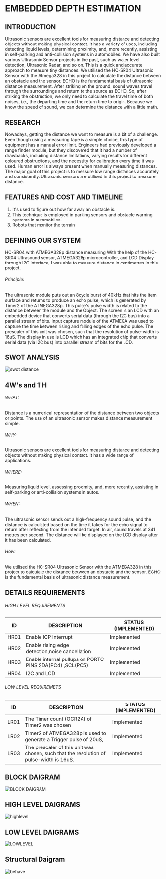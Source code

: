 # EMBEDDED DEPTH ESTIMATION
## INTRODUCTION
 Ultrasonic sensors are excellent tools for measuring distance and detecting objects without making physical contact. 
 It has a variety of uses, including detecting liquid levels, determining proximity, and, more recently, assisting
 in self-parking and anti-collision systems in automobiles. We have also built various Ultrasonic Sensor projects in the past,
 such as water level detection, Ultrasonic Radar, and so on. This is a quick and accurate approach to measure tiny distances. 
 We utilised the HC-SR04 Ultrasonic Sensor with the Atmega328 in this project to calculate the distance between an obstacle and the sensor.
 ECHO is the fundamental basis of ultrasonic distance measurement. After striking on the ground, sound waves travel through the surroundings
 and return to the source as ECHO. So, after striking the obstruction, we only need to calculate the travel time of both noises, 
 i.e., the departing time and the return time to origin. Because we know the speed of sound, we can determine the distance with a little math.
           
 ## RESEARCH
 Nowadays, getting the distance we want to measure is a bit of a challenge. Even though using a measuring tape is a simple choice,
 this type of equipment has a manual error limit. Engineers had previously developed a range finder module, but they discovered that it had a 
 number of drawbacks, including distance limitations, varying results for different coloured obstructions, and the necessity for calibration every time it
 was used. Human error is always present when manually measuring distances. The major goal of this project is to measure low range distances accurately 
 and consistently. Ultrasonic sensors are utilised in this project to measure distance.
           
 ## FEATURES AND COST AND TIMELINE
 1) It's used to figure out how far away an obstacle is.
 2) This technique is employed in parking sensors and obstacle warning systems in automobiles.
 3) Robots that monitor the terrain 
           
 ## DEFINING OUR SYSTEM 
 HC-SR04 with ATMEGA328p distance measuring With the help of the HC-SR04 Ultrasound sensor, ATMEGA328p microcontroller,
 and LCD Display through I2C interface, I was able to measure distance in centimetres in this project.
 ###### Principle:
 The ultrasonic module puts out an 8cycle burst of 40kHz that hits the item surface and returns to produce an echo pulse,
 which is generated by Timer2 of the ATMEGA328p. This pulse's pulse width is related to the distance between the module and the Object.
 The screen is an LCD with an embedded device that converts serial data (through the I2C bus) into a parallel stream of bits.
 Input capture module of the ATMEGA was used to capture the time between rising and falling edges of the echo pulse. 
 The prescaler of this unit was chosen, such that the resolution of pulse-width is 16uS.
 The display in use is LCD which has an integrated chip that converts serial data (via I2C bus) into parallel stream of bits for the LCD.
           
 ## SWOT ANALYSIS 
 ![swot distance](https://user-images.githubusercontent.com/98832333/155760335-85be454a-0dd7-45bb-890e-c01a3be31e45.JPG)

 ## 4W's and 1'H
 ###### WHAT:
 Distance is a numerical representation of the distance between two objects or points.
 The use of an ultrasonic sensor makes distance measurement simple.
 ###### WHY:
 Ultrasonic sensors are excellent tools for measuring distance and detecting objects without making physical contact. 
 It has a wide range of applications.
 ###### WHERE:
 Measuring liquid level, assessing proximity, and, more recently, assisting in self-parking or anti-collision systems in autos.
 ###### WHEN: 
 The ultrasonic sensor sends out a high-frequency sound pulse, and the distance is calculated based on the time it takes for the echo
 signal to return after reflecting from the intended target. In air, sound travels at 341 metres per second. 
 The distance will be displayed on the LCD display after it has been calculated.
 ###### How:
 We utilised the HC-SR04 Ultrasonic Sensor with the ATMEGA328 in this project to calculate the distance between an obstacle and the sensor.
 ECHO is the fundamental basis of ultrasonic distance measurement.
          
 ## DETAILS REQUIREMENTS
 ###### HIGH LEVEL REQUIREMENTS 
 | ID | DESCRIPTION | STATUS (IMPLEMENTED) | 
 | -- | ----------- | ---------------------|
 | HR01 | Enable ICP Interrupt | Implemented |
 | HR02 | Enable rising edge detection,noise cancellation | Implemented |
 | HR03 | Enable internal pullups on PORTC PINS SDA(PC4) ,SCL(PC5) | Implemented |
 | HR04 | I2C and LCD | Implemented |
  ###### LOW LEVEL REQUIREMETS 
 | ID | DESCRIPTION | STATUS (IMPLEMENTED) |
 | -- | ----------- | ---------------------|
 | LR01 | The Timer count (OCR2A) of Timer2 was chosen | Implemented |
 | LR02 | Timer2 of ATMEGA328p is used to generate a Trigger pulse of 20uS, | Implemented | 
 | LR03 | The prescaler of this unit was chosen, such that the resolution of pulse-width is 16uS. | Implemented |
 ## BLOCK DAIGRAM
![BLOCK DAIGRAM](https://user-images.githubusercontent.com/98832333/157031649-7a3e100b-b3ca-4d69-a03e-2ec78b882b88.JPG)

## HIGH LEVEL DAIGRAMS
![highlevel](https://user-images.githubusercontent.com/98832333/156925562-f54efbee-a9f3-40bd-8542-19002873d023.png)
## LOW LEVEL DAIGRAMS
![LOWLEVEL](https://user-images.githubusercontent.com/98832333/156925593-7f74bc34-289f-43f3-8f3b-b4cf8305ebc9.jpeg)
## Structural Daigram
![behave](https://user-images.githubusercontent.com/98832333/156925806-4edc9c0b-3684-41c1-a752-a82c1820697f.png)



          

